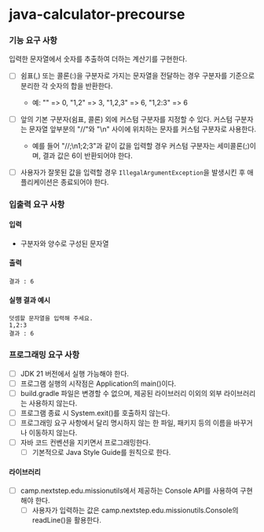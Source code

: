# java-calculator-precourse

### 기능 요구 사항
입력한 문자열에서 숫자를 추출하여 더하는 계산기를 구현한다.

- [ ] 쉼표(,) 또는 콜론(:)을 구분자로 가지는 문자열을 전달하는 경우 구분자를 기준으로 분리한 각 숫자의 합을 반환한다.
    - 예: "" => 0, "1,2" => 3, "1,2,3" => 6, "1,2:3" => 6
- [ ] 앞의 기본 구분자(쉼표, 콜론) 외에 커스텀 구분자를 지정할 수 있다. 커스텀 구분자는 문자열 앞부분의 "//"와 "\n" 사이에 위치하는 문자를 커스텀 구분자로 사용한다.
    - 예를 들어 "//;\n1;2;3"과 같이 값을 입력할 경우 커스텀 구분자는 세미콜론(;)이며, 결과 값은 6이 반환되어야 한다.
- [ ] 사용자가 잘못된 값을 입력할 경우 `IllegalArgumentException`을 발생시킨 후 애플리케이션은 종료되어야 한다.


### 입출력 요구 사항
#### 입력
- 구분자와 양수로 구성된 문자열
#### 출력
    결과 : 6
#### 실행 결과 예시
    덧셈할 문자열을 입력해 주세요.
    1,2:3
    결과 : 6

### 프로그래밍 요구 사항
- [ ] JDK 21 버전에서 실행 가능해야 한다.
- [ ] 프로그램 실행의 시작점은 Application의 main()이다.
- [ ] build.gradle 파일은 변경할 수 없으며, 제공된 라이브러리 이외의 외부 라이브러리는 사용하지 않는다.
- [ ] 프로그램 종료 시 System.exit()를 호출하지 않는다.
- [ ] 프로그래밍 요구 사항에서 달리 명시하지 않는 한 파일, 패키지 등의 이름을 바꾸거나 이동하지 않는다.
- [ ] 자바 코드 컨벤션을 지키면서 프로그래밍한다.
    - [ ] 기본적으로 Java Style Guide를 원칙으로 한다.

#### 라이브러리
- [ ] camp.nextstep.edu.missionutils에서 제공하는 Console API를 사용하여 구현해야 한다.
    - [ ] 사용자가 입력하는 값은 camp.nextstep.edu.missionutils.Console의 readLine()을 활용한다.
